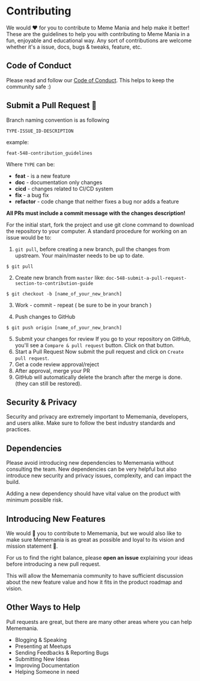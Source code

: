 # Contributing

We would ❤️ for you to contribute to Meme Mania and help make it better! These are the guidelines to help you with contributing to Meme Mania in a fun, enjoyable and educational way. Any sort of contributions are welcome whether it's a issue, docs, bugs & tweaks, feature, etc.

## Code of Conduct

Please read and follow our [Code of Conduct](/CODE_OF_CONDUCT.md). This helps to keep the community safe :)

## Submit a Pull Request 🚀

Branch naming convention is as following 

`TYPE-ISSUE_ID-DESCRIPTION`

example:
```
feat-548-contribution_guidelines
```

Where `TYPE` can be:

- **feat** - is a new feature
- **doc** - documentation only changes
- **cicd** - changes related to CI/CD system
- **fix** - a bug fix
- **refactor** - code change that neither fixes a bug nor adds a feature

**All PRs must include a commit message with the changes description!** 

For the initial start, fork the project and use git clone command to download the repository to your computer. A standard procedure for working on an issue would be to:

1. `git pull`, before creating a new branch, pull the changes from upstream. Your main/master needs to be up to date.
```
$ git pull
```
2. Create new branch from `master` like: `doc-548-submit-a-pull-request-section-to-contribution-guide`<br/>
```
$ git checkout -b [name_of_your_new_branch]
```
3. Work - commit - repeat ( be sure to be in your branch )

4. Push changes to GitHub 
```
$ git push origin [name_of_your_new_branch]
```

5. Submit your changes for review
If you go to your repository on GitHub, you'll see a `Compare & pull request` button. Click on that button.
6. Start a Pull Request
Now submit the pull request and click on `Create pull request`.
7. Get a code review approval/reject
8. After approval, merge your PR
9. GitHub will automatically delete the branch after the merge is done. (they can still be restored).

## Security & Privacy

Security and privacy are extremely important to Mememania, developers, and users alike. Make sure to follow the best industry standards and practices.

## Dependencies

Please avoid introducing new dependencies to Mememania without consulting the team. New dependencies can be very helpful but also introduce new security and privacy issues, complexity, and can impact the build.

Adding a new dependency should have vital value on the product with minimum possible risk.

## Introducing New Features

We would 💖 you to contribute to Mememania, but we would also like to make sure Mememania is as great as possible and loyal to its vision and mission statement 🙏.

For us to find the right balance, please **open an issue** explaining your ideas before introducing a new pull request.

This will allow the Mememania community to have sufficient discussion about the new feature value and how it fits in the product roadmap and vision.

## Other Ways to Help

Pull requests are great, but there are many other areas where you can help Mememania. 

- Blogging & Speaking
- Presenting at Meetups
- Sending Feedbacks & Reporting Bugs
- Submitting New Ideas
- Improving Documentation
- Helping Someone in need
